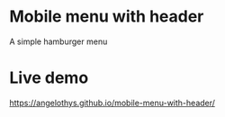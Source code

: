 # Mobile menu with header
A simple hamburger menu

# Live demo
https://angelothys.github.io/mobile-menu-with-header/
